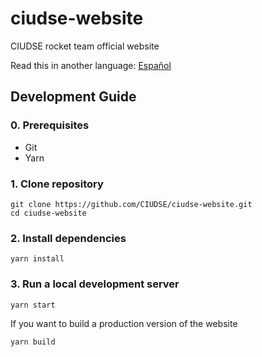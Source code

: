 # ciudse-website

CIUDSE rocket team official website

Read this in another language: [Español](README.es-MX.md)

## Development Guide

### 0. Prerequisites
- Git
- Yarn

### 1. Clone repository
```
git clone https://github.com/CIUDSE/ciudse-website.git
cd ciudse-website
```

### 2. Install dependencies

```
yarn install
```

### 3. Run a local development server

```
yarn start
```

If you want to build a production version of the website

```
yarn build
```

